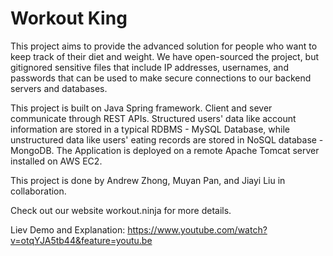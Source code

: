 # Workout King

This project aims to provide the advanced solution for people who want to keep track of their diet and weight. We have open-sourced the project, but gitignored sensitive files that include IP addresses, usernames, and passwords that can be used to make secure connections to our backend servers and databases.  

This project is built on Java Spring framework. Client and sever communicate through REST APIs. Structured users' data like account information are stored in a typical RDBMS - MySQL Database, while unstructured data like users' eating records are stored in NoSQL database - MongoDB. The Application is deployed on a remote Apache Tomcat server installed on AWS EC2.

This project is done by Andrew Zhong, Muyan Pan, and Jiayi Liu in collaboration.

Check out our website workout.ninja for more details.

Liev Demo and Explanation: https://www.youtube.com/watch?v=otqYJA5tb44&feature=youtu.be
